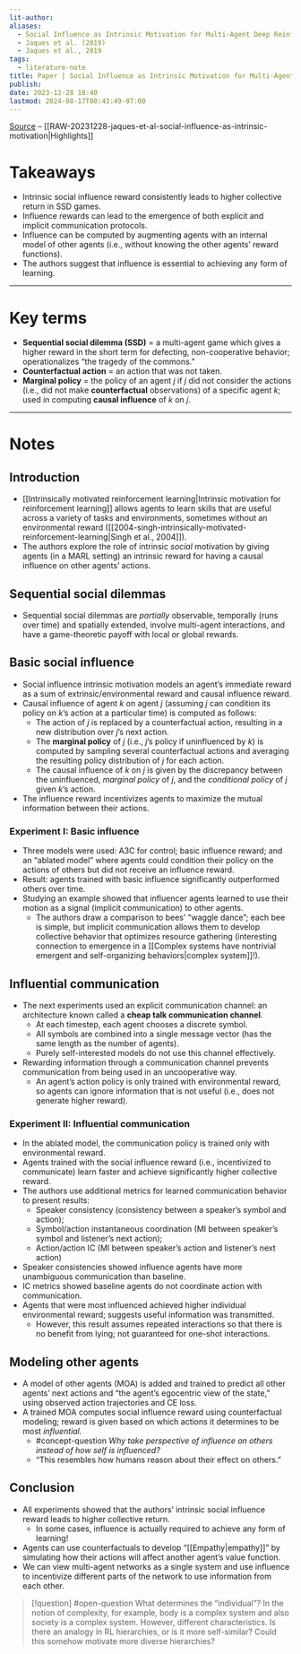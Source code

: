 ```yaml
---
lit-author: 
aliases:
  - Social Influence as Intrinsic Motivation for Multi-Agent Deep Reinforcement Learning
  - Jaques et al. (2019)
  - Jaques et al., 2019
tags:
  - literature-note
title: Paper | Social Influence as Intrinsic Motivation for Multi-Agent Deep Reinforcement Learning
publish: 
date: 2023-12-28 18:40
lastmod: 2024-08-17T00:43:49-07:00
---
```


[Source](https://arxiv.org/abs/1810.08647) – [[RAW-20231228-jaques-et-al-social-influence-as-intrinsic-motivation|Highlights]]
# Takeaways

- Intrinsic social influence reward consistently leads to higher collective return in SSD games.
- Influence rewards can lead to the emergence of both explicit and implicit communication protocols.
- Influence can be computed by augmenting agents with an internal model of other agents (i.e., without knowing the other agents’ reward functions).
- The authors suggest that influence is essential to achieving any form of learning.

---
# Key terms

- **Sequential social dilemma (SSD)** = a multi-agent game which gives a higher reward in the short term for defecting, non-cooperative behavior; operationalizes “the tragedy of the commons.”
- **Counterfactual action** = an action that was not taken. 
- **Marginal policy** = the policy of an agent $j$ if $j$ did not consider the actions (i.e., did not make **counterfactual** observations) of a specific agent $k$; used in computing **causal influence** of $k$ on $j$.

---
# Notes

## Introduction
- [[Intrinsically motivated reinforcement learning|Intrinsic motivation for reinforcement learning]] allows agents to learn skills that are useful across a variety of tasks and environments, sometimes without an environmental reward ([[2004-singh-intrinsically-motivated-reinforcement-learning|Singh et al., 2004]]).
- The authors explore the role of intrinsic *social* motivation by giving agents (in a MARL setting) an intrinsic reward for having a causal influence on other agents’ actions.

## Sequential social dilemmas
- Sequential social dilemmas are *partially* observable, temporally (runs over time) and spatially extended, involve multi-agent interactions, and have a game-theoretic payoff with local or global rewards.

## Basic social influence
- Social influence intrinsic motivation models an agent’s immediate reward as a sum of extrinsic/environmental reward and causal influence reward.
- Causal influence of agent $k$ on agent $j$ (assuming $j$ can condition its policy on $k$’s action at a particular time) is computed as follows:
	- The action of $j$ is replaced by a counterfactual action, resulting in a new distribution over $j$’s next action.
	- The **marginal policy** of $j$ (i.e., $j$’s policy if uninfluenced by $k$) is computed by sampling several counterfactual actions and averaging the resulting policy distribution of $j$ for each action.
	- The causal influence of $k$ on $j$ is given by the discrepancy between the uninfluenced, *marginal policy* of $j$, and the *conditional policy* of $j$ given $k$’s action.
- The influence reward incentivizes agents to maximize the mutual information between their actions.

### Experiment I: Basic influence
- Three models were used: A3C for control; basic influence reward; and an “ablated model” where agents could condition their policy on the actions of others but did not receive an influence reward.
- Result: agents trained with basic influence significantly outperformed others over time.
- Studying an example showed that influencer agents learned to use their motion as a signal (implicit communication) to other agents.
	- The authors draw a comparison to bees’ “waggle dance”; each bee is simple, but implicit communication allows them to develop collective behavior that optimizes resource gathering (interesting connection to emergence in a [[Complex systems have nontrivial emergent and self-organizing behaviors|complex system]]!).

## Influential communication
- The next experiments used an explicit communication channel: an architecture known called a **cheap talk communication channel**.
	- At each timestep, each agent chooses a discrete symbol.
	- All symbols are combined into a single message vector (has the same length as the number of agents).
	- Purely self-interested models do not use this channel effectively.
- Rewarding information through a communication channel prevents communication from being used in an uncooperative way.
	- An agent’s action policy is only trained with environmental reward, so agents can ignore information that is not useful (i.e., does not generate higher reward).

### Experiment II: Influential communication

- In the ablated model, the communication policy is trained only with environmental reward.
- Agents trained with the social influence reward (i.e., incentivized to communicate) learn faster and achieve significantly higher collective reward.
- The authors use additional metrics for learned communication behavior to present results:
	- Speaker consistency (consistency between a speaker’s symbol and action);
	- Symbol/action instantaneous coordination (MI between speaker’s symbol and listener’s next action);
	- Action/action IC (MI between speaker’s action and listener’s next action)
- Speaker consistencies showed influence agents have more unambiguous communication than baseline.
- IC metrics showed baseline agents do not coordinate action with communication.
- Agents that were most influenced achieved higher individual environmental reward; suggests useful information was transmitted.
	- However, this result assumes repeated interactions so that there is no benefit from lying; not guaranteed for one-shot interactions.
## Modeling other agents
- A model of other agents (MOA) is added and trained to predict all other agents’ next actions and “the agent’s egocentric view of the state,” using observed action trajectories and CE loss.
- A trained MOA computes social influence reward using counterfactual modeling; reward is given based on which actions it determines to be most *influential.*
	- #concept-question *Why take perspective of influence on others instead of how self is influenced?*
	- “This resembles how humans reason about their effect on others.”

## Conclusion
- All experiments showed that the authors’ intrinsic social influence reward leads to higher collective return.
	- In some cases, influence is actually required to achieve any form of learning!
- Agents can use counterfactuals to develop “[[Empathy|empathy]]” by simulating how their actions will affect another agent’s value function.
- We can view multi-agent networks as a single system and use influence to incentivize different parts of the network to use information from each other.

>[!question] #open-question 
>What determines the “individual”? In the notion of complexity, for example, body is a complex system and also society is a complex system. However, different characteristics. Is there an analogy in RL hierarchies, or is it more self-similar? Could this somehow motivate more diverse hierarchies?